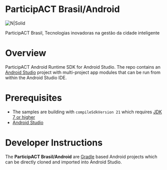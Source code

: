 # ParticipACT Brasil/Android
![N|Solid](http://www.esag.udesc.br/templates/centro_esag/imagens/logo_cabecalho.png)

ParticipACT Brasil, Tecnologias inovadoras na gestão da cidade inteligente

# Overview
ParticipACT Android Runtime SDK for Android Studio.  The repo contains an [Android Studio](http://developer.android.com/sdk/index.html) project with multi-project app modules that can be run from within the Android Studio IDE.

# Prerequisites
* The samples are building with ```compileSdkVersion 21``` which requires [JDK 7 or higher](http://www.oracle.com/technetwork/java/javase/downloads/index.html)
* [Android Studio](http://developer.android.com/sdk/index.html)

# Developer Instructions
The **ParticipACT Brasil/Android** are [Gradle](https://www.gradle.org) based Android projects which can be directly cloned and imported into Android Studio.


